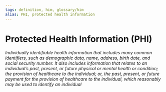 ```yaml
---
tags: definition, him, glossary/him
alias: PHI, protected health information
---
```

# Protected Health Information (PHI)
*Individually identifiable health information that includes many common identifiers, such as demographic data, name, address, birth date, and social security number. It also includes information that relates to an individual’s past, present, or future physical or mental health or condition; the provision of healthcare to the individual; or, the past, present, or future payment for the provision of healthcare to the individual, which reasonably may be used to identify an individual*
